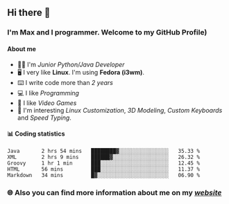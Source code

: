 ## Hi there 👋
### I'm Max and I programmer. Welcome to my GitHub Profile)

#### **About me**
- 👨‍💻 I'm _Junior Python/Java Developer_
- 🖥️ I very like **Linux**. I'm using **Fedora (i3wm)**.
- ⌨️ I write code more than _2 years_
- 💻 I like _Programming_
- 👾 I like _Video Games_
- 👀 I'm interesting _Linux Customization_, _3D Modeling_, _Custom Keyboards_ and _Speed Typing_.

#### 📊 **Coding statistics**
<!--START_SECTION:waka-->
```text
Java       2 hrs 54 mins   ████████▓░░░░░░░░░░░░░░░░   35.33 % 
XML        2 hrs 9 mins    ██████▓░░░░░░░░░░░░░░░░░░   26.32 % 
Groovy     1 hr 1 min      ███░░░░░░░░░░░░░░░░░░░░░░   12.45 % 
HTML       56 mins         ███░░░░░░░░░░░░░░░░░░░░░░   11.37 % 
Markdown   34 mins         █▓░░░░░░░░░░░░░░░░░░░░░░░   06.90 % 
```
<!--END_SECTION:waka-->

### 🌐 **Also you can find more information about me on my _[website](https://merive.herokuapp.com/)_**
